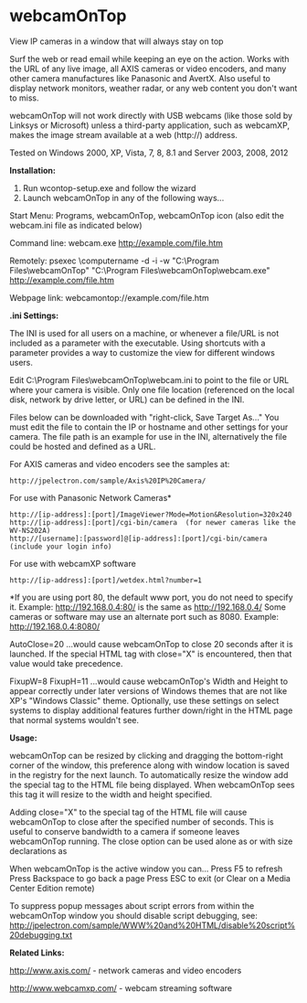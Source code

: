 # webcamOnTop
View IP cameras in a window that will always stay on top

Surf the web or read email while keeping an eye on the action. Works with the URL of any live image, all AXIS cameras or video encoders, and many other camera manufactures like Panasonic and AvertX. Also useful to display network monitors, weather radar, or any web content you don't want to miss.

webcamOnTop will not work directly with USB webcams (like those sold by Linksys or Microsoft) unless a third-party application, such as webcamXP, makes the image stream available at a web (http://) address.

Tested on Windows 2000, XP, Vista, 7, 8, 8.1 and Server 2003, 2008, 2012

<b>Installation:</b>

1) Run wcontop-setup.exe and follow the wizard
2) Launch webcamOnTop in any of the following ways...

Start Menu:  Programs, webcamOnTop, webcamOnTop icon (also edit the webcam.ini file as indicated below)

Command line:  webcam.exe http://example.com/file.htm

Remotely:  psexec \\computername -d -i -w "C:\Program Files\webcamOnTop" "C:\Program Files\webcamOnTop\webcam.exe" http://example.com/file.htm

Webpage link:  webcamontop://example.com/file.htm

<b>.ini Settings:</b>

The INI is used for all users on a machine, or whenever a file/URL is not included as a parameter with the executable. Using shortcuts with a parameter provides a way to customize the view for different windows users.

Edit C:\Program Files\webcamOnTop\webcam.ini to point to the file or URL where your camera is visible. Only one file location (referenced on the local disk, network by drive letter, or URL) can be defined in the INI.

Files below can be downloaded with "right-click, Save Target As..."  You must edit the file to contain the IP or hostname and other settings for your camera. The file path is an example for use in the INI, alternatively the file could be hosted and defined as a URL.

For AXIS cameras and video encoders see the samples at:

    http://jpelectron.com/sample/Axis%20IP%20Camera/

For use with Panasonic Network Cameras*

    http://[ip-address]:[port]/ImageViewer?Mode=Motion&Resolution=320x240
    http://[ip-address]:[port]/cgi-bin/camera  (for newer cameras like the WV-NS202A)
    http://[username]:[password]@[ip-address]:[port]/cgi-bin/camera  (include your login info)

For use with webcamXP software

    http://[ip-address]:[port]/wetdex.html?number=1

*If you are using port 80, the default www port, you do not need to specify it.
Example: http://192.168.0.4:80/ is the same as http://192.168.0.4/
Some cameras or software may use an alternate port such as 8080.
Example: http://192.168.0.4:8080/

AutoClose=20
...would cause webcamOnTop to close 20 seconds after it is launched. If the special HTML tag with close="X" is encountered, then that value would take precedence.

FixupW=8
FixupH=11
...would cause webcamOnTop's Width and Height to appear correctly under later versions of Windows themes that are not like XP's "Windows Classic" theme. Optionally, use these settings on select systems to display additional features further down/right in the HTML page that normal systems wouldn't see.

<b>Usage:</b>

webcamOnTop can be resized by clicking and dragging the bottom-right corner of the window, this preference along with window location is saved in the registry for the next launch. To automatically resize the window add the special tag <webcamontop width="362" height="295"> to the HTML file being displayed. When webcamOnTop sees this tag it will resize to the width and height specified.

Adding close="X" to the special tag of the HTML file will cause webcamOnTop to close after the specified number of seconds. This is useful to conserve bandwidth to a camera if someone leaves webcamOnTop running. The close option can be used alone as <webcamontop close="10"> or with size declarations as <webcamontop width="640" height="480" close="10">

When webcamOnTop is the active window you can...
Press F5 to refresh
Press Backspace to go back a page
Press ESC to exit (or Clear on a Media Center Edition remote)

To suppress popup messages about script errors from within the webcamOnTop window you should disable script debugging, see: http://jpelectron.com/sample/WWW%20and%20HTML/disable%20script%20debugging.txt

<b>Related Links:</b>

http://www.axis.com/ - network cameras and video encoders

http://www.webcamxp.com/ - webcam streaming software
